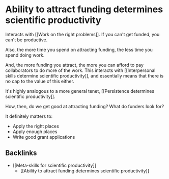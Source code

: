 # Ability to attract funding determines scientific productivity
Interacts with [[Work on the right problems]]. If you can't get funded, you can't be productive.

Also, the more time you spend on attracting funding, the less time you spend doing work.

And, the more funding you attract, the more you can afford to pay collaborators to do more of the work. This interacts with [[Interpersonal skills determine scientific productivity]], and essentially means that there is no cap to the value of this either.

It's highly analogous to a more general tenet, [[Persistence determines scientific productivity]].

How, then, do we get good at attracting funding? What do funders look for?

It definitely matters to: 
* Apply the right places
* Apply enough places
* Write good grant applications

<!-- #research What do funders look for in grant applications? -->

## Backlinks
* [[Meta-skills for scientific productivity]]
	* [[Ability to attract funding determines scientific productivity]]

<!-- #Work -->

<!-- {BearID:E04E2DAA-B37A-4217-863A-438424A4E907-15756-0000130B96B3189A} -->
